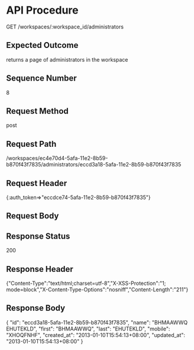 # API Procedure
GET /workspaces/:workspace_id/administrators
## Expected Outcome
returns a page of administrators in the workspace
## Sequence Number
8
## Request Method
post
## Request Path
/workspaces/ec4e70d4-5afa-11e2-8b59-b870f43f7835/administrators/eccd3a18-5afa-11e2-8b59-b870f43f7835
## Request Header
{:auth_token=>"eccdce74-5afa-11e2-8b59-b870f43f7835"}
## Request Body


## Response Status
200
## Response Header
{"Content-Type":"text/html;charset=utf-8","X-XSS-Protection":"1; mode=block","X-Content-Type-Options":"nosniff","Content-Length":"211"}

## Response Body
{
  "id": "eccd3a18-5afa-11e2-8b59-b870f43f7835",
  "name": "BHMAAWWQ EHUTEKLD",
  "first": "BHMAAWWQ",
  "last": "EHUTEKLD",
  "mobile": "XHOQFNHF",
  "created_at": "2013-01-10T15:54:13+08:00",
  "updated_at": "2013-01-10T15:54:13+08:00"
}
